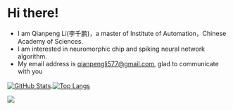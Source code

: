 # Hi there!

- I am Qianpeng Li(李千鹏)，a master of Institute of Automation，Chinese Academy of Sciences.
- I am interested in neuromorphic chip and spiking neural network algorithm.
- My email address is qianpengli577@gmail.com, glad to communicate with you


<a href="https://github.com/QianpengLi577">
  <img align="center" alt="GitHub Stats"
  src="https://github-readme-stats.vercel.app/api?username=QianpengLi577&show_icons=true&include_all_commits=true&count_private=true" />
</a>

<a href="https://github.com/QianpengLi577">
  <img align="center" alt="Top Langs"
  src="https://github-readme-stats.vercel.app/api/top-langs/?username=QianpengLi577&layout=compact&count_private=true" />
</a>

![](https://github-profile-summary-cards.vercel.app/api/cards/profile-details?username=QianpengLi577&count_private=true&include_all_commits=true)
